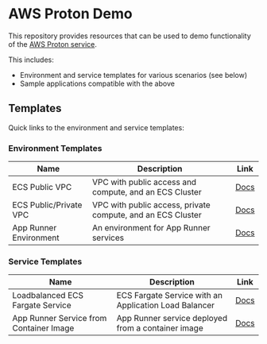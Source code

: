 # AWS Proton Demo

This repository provides resources that can be used to demo functionality of the [AWS Proton service](https://aws.amazon.com/proton/).

This includes:
- Environment and service templates for various scenarios (see below)
- Sample applications compatible with the above

## Templates

Quick links to the environment and service templates:

### Environment Templates

| Name | Description | Link |
|------|-------------|------|
| ECS Public VPC | VPC with public access and compute, and an ECS Cluster | [Docs](/templates/environment/ecs-public-vpc/README.md) |
| ECS Public/Private VPC | VPC with public access, private compute, and an ECS Cluster | [Docs](/templates/environment/ecs-public-private-vpc/README.md) |
| App Runner Environment | An environment for App Runner services | [Docs](/templates/environment/apprunner-env/README.md) |

### Service Templates

| Name | Description | Link |
|------|-------------|------|
| Loadbalanced ECS Fargate Service | ECS Fargate Service with an Application Load Balancer | [Docs](/templates/service/ecs-fargate-loadbalanced/README.md) |
| App Runner Service from Container Image | App Runner service deployed from a container image | [Docs](/templates/service/apprunner-image/README.md) |